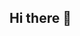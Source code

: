 ## Hi there 👋

<!--
**hnq145/hnq145** is a ✨ _special_ ✨ repository because its `README.md` (this file) appears on your GitHub profile.

Here are some ideas to get you started:

- 🔭 I’m currently working on NetNam Corporation
- 🌱 I’m currently learning HUMG
- 💬 Ask me about ...
- 📫 How to reach me: Link bio
- 😄 Pronouns: He
- ⚡ Fun fact: ...
-->
